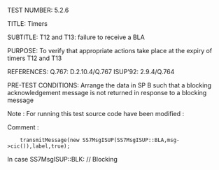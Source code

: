 TEST NUMBER:     5.2.6


TITLE:           Timers


SUBTITLE:        T12 and T13: failure to receive a BLA


PURPOSE:         To verify that appropriate actions take place at the expiry of timers T12 and T13


REFERENCES:      Q.767: D.2.10.4/Q.767                               ISUP’92: 2.9.4/Q.764


PRE-TEST CONDITIONS:      Arrange the data in SP B such that a blocking acknowledgement message is not returned in response to a blocking message




Note : For running this test source code have been modified :

Comment : 

        transmitMessage(new SS7MsgISUP(SS7MsgISUP::BLA,msg->cic()),label,true);

In 
	case SS7MsgISUP::BLK: // Blocking
